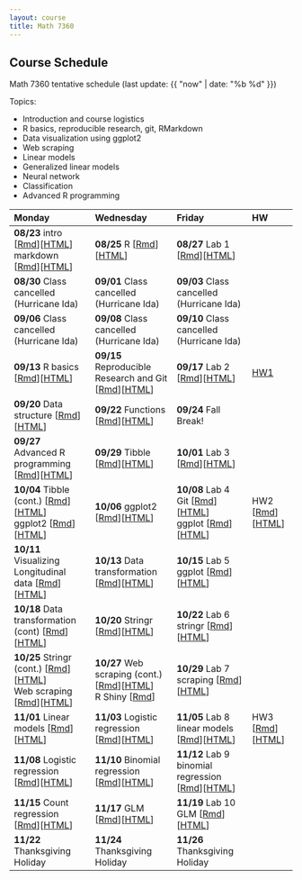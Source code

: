 ```yaml
---
layout: course
title: Math 7360
---
```


## Course Schedule

Math 7360 tentative schedule
(last update: {{ "now" | date: "%b %d" }})

<!---->

Topics:

- Introduction and course logistics
- R basics, reproducible research, git, RMarkdown
- Data visualization using ggplot2
- Web scraping
- Linear models
- Generalized linear models
- Neural network
- Classification
- Advanced R programming


| Monday | Wednesday | Friday | HW |
|:-----------|:-----------|:------------|:---|
| **08/23** intro [[Rmd](../lectures/01-intro/intro.Rmd)][[HTML](../lectures/01-intro/intro.html)] <br> markdown [[Rmd](../lectures/02-Markdown/Markdown.Rmd)][[HTML](../lectures/02-Markdown/Markdown.html)] | **08/25** R [[Rmd](../lectures/03-R/R.Rmd)][[HTML](../lectures/03-R/R.html)] | **08/27** Lab 1 [[Rmd](../lectures/lab-01-preparations/lab_01_preparation.Rmd)][[HTML](../lectures/lab-01-preparations/lab_01_preparation.html)] | |
| **08/30** Class cancelled <br> (Hurricane Ida) | **09/01** Class cancelled <br> (Hurricane Ida) | **09/03** Class cancelled <br> (Hurricane Ida) | |
| **09/06** Class cancelled <br> (Hurricane Ida) | **09/08** Class cancelled <br> (Hurricane Ida) | **09/10** Class cancelled <br> (Hurricane Ida) | |
| **09/13** R basics [[Rmd](../lectures/04-R_cont/R_cont.Rmd)][[HTML](../lectures/04-R_cont/R_cont.html)]  | **09/15** Reproducible Research and Git [[Rmd](../lectures/05-Git/Git.Rmd)][[HTML](../lectures/05-Git/Git.html)] | **09/17** Lab 2 [[Rmd](../lectures/lab-02-Basics/lab_02_R_basics.Rmd)][[HTML](../lectures/lab-02-Basics/lab_02_R_basics.html)] | [HW1](../HW/HW1/HW1_Fall_2021.pdf) |
| **09/20** Data structure [[Rmd](../lectures/06-Data_structure/Data_Structure.Rmd)][[HTML](../lectures/06-Data_structure/Data_Structure.html)] | **09/22** Functions [[Rmd](../lectures/07-Functions/Functions.Rmd)][[HTML](../lectures/07-Functions/Functions.html)]  | **09/24** Fall Break! | |
| **09/27** Advanced R programming [[Rmd](../lectures/08-R_programming/advr.Rmd)][[HTML](../lectures/08-R_programming/advr.html)] | **09/29** Tibble [[Rmd](../lectures/09-Tidy/Tidy.Rmd)][[HTML](../lectures/09-Tidy/Tidy.html)] | **10/01** Lab 3 [[Rmd](../lectures/lab-03-Functions/lab_03_Functions.Rmd)][[HTML](../lectures/lab-03-Functions/lab_03_Functions.html)] | |
| **10/04** Tibble (cont.) [[Rmd](../lectures/09-Tidy/Tidy.Rmd)][[HTML](../lectures/09-Tidy/Tidy.html)] <br> ggplot2 [[Rmd](../lectures/10-ggplot2/ggplot2.Rmd)][[HTML](../lectures/10-ggplot2/ggplot2.html)] | **10/06** ggplot2 [[Rmd](../lectures/10-ggplot2/ggplot2_2.Rmd)][[HTML](../lectures/10-ggplot2/ggplot2_2.html)]| **10/08** Lab 4 Git [[Rmd](../lectures/lab-04-Git_ggplot/lab_04_git.Rmd)][[HTML](../lectures/lab-04-Git_ggplot/lab_04_git.html)] <br> ggplot [[Rmd](../lectures/lab-04-Git_ggplot/lab_04_ggplot2.Rmd)][[HTML](../lectures/lab-04-Git_ggplot/lab_04_ggplot2.html)] | HW2 [[Rmd](../HW/HW2/HW2.Rmd)][[HTML](../HW/HW2/HW2.html)]  |
| **10/11** Visualizing Longitudinal data [[Rmd](../lectures/10-ggplot2/longitudinal.Rmd)][[HTML](../lectures/10-ggplot2/longitudinal.html)] | **10/13** Data transformation [[Rmd](../lectures/11-transformation/transformation.Rmd)][[HTML](../lectures/11-transformation/transformation.html)] | **10/15** Lab 5 ggplot [[Rmd](../lectures/lab-05-ggplot/lab_05_ggplot2.Rmd)][[HTML](../lectures/lab-05-ggplot/lab_05_ggplot2.html)] | |
| **10/18** Data transformation (cont) [[Rmd](../lectures/11-transformation/transformation_2.Rmd)][[HTML](../lectures/11-transformation/transformation_2.html)]| **10/20** Stringr [[Rmd](../lectures/12-strings/stringr.Rmd)][[HTML](../lectures/12-strings/stringr.html)]| **10/22** Lab 6 stringr [[Rmd](../lectures/lab-06-stringr/lab_06_stringr.Rmd)][[HTML](../lectures/lab-06-stringr/lab_06_stringr.html)] | |
| **10/25** Stringr (cont.) [[Rmd](../lectures/12-strings/stringr.Rmd)][[HTML](../lectures/12-strings/stringr.html)] <br> Web scraping [[Rmd](../lectures/13-scraping/scraping.Rmd)][[HTML](../lectures/13-scraping/scraping.html)]| **10/27** Web scraping (cont.) [[Rmd](../lectures/13-scraping/scraping.Rmd)][[HTML](../lectures/13-scraping/scraping.html)] <br> R Shiny [[Rmd](../lectures/14-shiny/shiny.Rmd)] | **10/29** Lab 7 scraping [[Rmd](../lectures/lab-07-scraping/lab_07_scraping.Rmd)][[HTML](../lectures/lab-07-scraping/lab_07_scraping.html)] | |
| **11/01** Linear models [[Rmd](../lectures/15-linear_model/linear_model.Rmd)][[HTML](../lectures/15-linear_model/linear_model.html)] | **11/03** Logistic regression [[Rmd](../lectures/16-logistic_regression/logistic_regression.Rmd)][[HTML](../lectures/16-logistic_regression/logistic_regression.html)]| **11/05** Lab 8 linear models [[Rmd](../lectures/lab-08-linear_models/lab_08_linear_models.Rmd)][[HTML](../lectures/lab-08-linear_models/lab_08_linear_models.html)] | HW3 [[Rmd](../HW/HW3/HW3.Rmd)][[HTML](../HW/HW3/HW3.html)]|
| **11/08** Logistic regression [[Rmd](../lectures/16-logistic_regression/logistic_regression.Rmd)][[HTML](../lectures/16-logistic_regression/logistic_regression.html)] | **11/10** Binomial regression [[Rmd](../lectures/17-binomial_regression/binomial_regression.Rmd)][[HTML](../lectures/17-binomial_regression/binomial_regression.html)] | **11/12** Lab 9 binomial regression [[Rmd](../lectures/lab-09-binomial_regression/lab_09_binomial_regression.Rmd)][[HTML](../lectures/lab-09-binomial_regression/lab_09_binomial_regression.html)] | |
| **11/15** Count regression [[Rmd](../lectures/18-count_regression/count_regression.Rmd)][[HTML](../lectures/18-count_regression/count_regression.html)] | **11/17** GLM [[Rmd](../lectures/19-GLM/GLM.Rmd)][[HTML](../lectures/19-GLM/GLM.html)] | **11/19** Lab 10 GLM [[Rmd](../lectures/lab-10-GLM/lab_10_GLM.Rmd)][[HTML](../lectures/lab-10-GLM/lab_10_GLM.html)] | |
| **11/22** Thanksgiving Holiday |  **11/24** Thanksgiving Holiday |  **11/26** Thanksgiving Holiday | |


